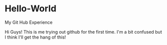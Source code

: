 # Hello-World
My Git Hub Experience

Hi Guys! 
This is me trying out github for the first time. I'm a bit confused but I think I'll get the hang of this!
